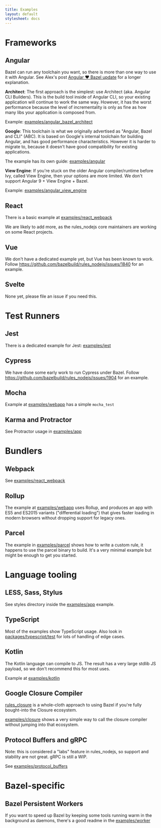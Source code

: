 ```yaml
---
title: Examples
layout: default
stylesheet: docs
---
```


# Frameworks

## Angular

Bazel can run any toolchain you want, so there is more than one way to use it with Angular.
See Alex's post [Angular ❤️ Bazel update](https://dev.to/bazel/angular-bazel-update-n33-temp-slug-9563533?preview=d98c4fd0c1ad788b7f3e01eaf716c5b249d68b976a8697d07815023747be3b8f3277c2b182df7682a4efb81fac76056244b3ce9f7445110c70971bf8) for a longer explanation.

**Architect**: The first approach is the simplest: use Architect (aka. Angular CLI Builders). This is the build tool inside of Angular CLI, so your existing application will continue to work the same way. However, it has the worst performance because the level of incrementality is only as fine as how many libs your application is composed from.

Example: [examples/angular_bazel_architect](https://github.com/bazelbuild/rules_nodejs/tree/master/examples/angular_bazel_architect)

**Google**: This toolchain is what we originally advertised as "Angular, Bazel and CLI" (ABC). It is based on Google's internal toolchain for building Angular, and has good performance characteristics. However it is harder to migrate to, because it doesn't have good compatibility for existing applications.

The example has its own guide: [examples/angular](https://github.com/bazelbuild/rules_nodejs/tree/master/examples/angular)

**View Engine**: If you're stuck on the older Angular compiler/runtime before Ivy, called View Engine, then your options are more limited. We don't support Angular 9 + View Engine + Bazel.

Example: [examples/angular_view_engine](https://github.com/bazelbuild/rules_nodejs/tree/master/examples/angular_view_engine)

## React

There is a basic example at [examples/react_webpack](https://github.com/bazelbuild/rules_nodejs/tree/master/examples/react_webpack)

We are likely to add more, as the rules_nodejs core maintainers are working on some React projects.

## Vue

We don't have a dedicated example yet, but Vue has been known to work. Follow https://github.com/bazelbuild/rules_nodejs/issues/1840 for an example.

## Svelte

None yet, please file an issue if you need this.

# Test Runners

## Jest

There is a dedicated example for Jest: [examples/jest](https://github.com/bazelbuild/rules_nodejs/tree/master/examples/jest)

## Cypress

We have done some early work to run Cypress under Bazel. Follow https://github.com/bazelbuild/rules_nodejs/issues/1904 for an example.

## Mocha

Example at [examples/webapp](https://github.com/bazelbuild/rules_nodejs/tree/master/examples/webapp) has a simple `mocha_test`

## Karma and Protractor

See Protractor usage in [examples/app](https://github.com/bazelbuild/rules_nodejs/blob/master/examples/app/)

# Bundlers

## Webpack

See [examples/react_webpack](https://github.com/bazelbuild/rules_nodejs/tree/master/examples/react_webpack)

## Rollup

The example at [examples/webapp](https://github.com/bazelbuild/rules_nodejs/tree/master/examples/webapp) uses Rollup, and produces an app with ES5 and ES2015 variants ("differential loading") that gives faster loading in modern browsers without dropping support for legacy ones.

## Parcel

The example in [examples/parcel](https://github.com/bazelbuild/rules_nodejs/tree/master/examples/parcel) shows how to write a custom rule, it happens to use the parcel binary to build. It's a very minimal example but might be enough to get you started. 

# Language tooling

## LESS, Sass, Stylus

See styles directory inside the [examples/app](https://github.com/bazelbuild/rules_nodejs/tree/master/examples/app/styles) example.

## TypeScript

Most of the examples show TypeScript usage. Also look in [packages/typescript/test](https://github.com/bazelbuild/rules_nodejs/tree/master/packages/typescript/test) for lots of handling of edge cases.

## Kotlin

The Kotlin language can compile to JS. The result has a very large stdlib JS payload, so we don't recommend this for most uses.

Example at [examples/kotlin](https://github.com/bazelbuild/rules_nodejs/tree/master/examples/kotlin)

## Google Closure Compiler

[rules_closure](https://github.com/bazelbuild/rules_closure) is a whole-cloth approach to using Bazel if you're fully bought-into the Closure ecosystem.

[examples/closure](https://github.com/bazelbuild/rules_nodejs/tree/master/examples/closure) shows a very simple way to call the closure compiler without jumping into that ecosystem.

## Protocol Buffers and gRPC

Note: this is considered a "labs" feature in rules_nodejs, so support and stability are not great. gRPC is still a WIP.

See [examples/protocol_buffers](https://github.com/bazelbuild/rules_nodejs/tree/master/examples/protocol_buffers)

# Bazel-specific

## Bazel Persistent Workers

If you want to speed up Bazel by keeping some tools running warm in the background as daemons, there's a good readme in the [examples/worker](https://github.com/bazelbuild/rules_nodejs/tree/master/examples/worker)
